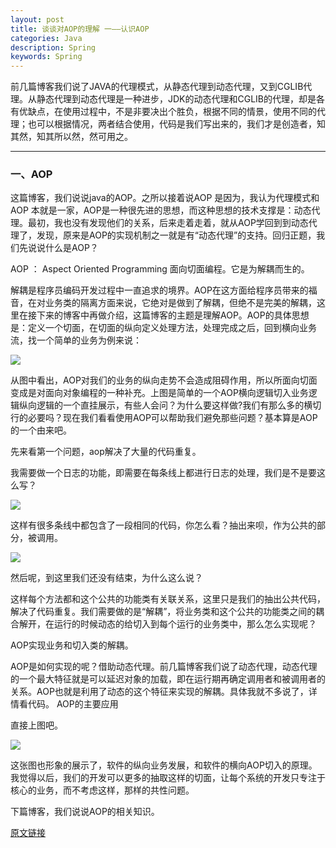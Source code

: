 ```yaml
---
layout: post
title: 谈谈对AOP的理解 一——认识AOP
categories: Java
description: Spring
keywords: Spring
---
```


 前几篇博客我们说了JAVA的代理模式，从静态代理到动态代理，又到CGLIB代理。从静态代理到动态代理是一种进步，JDK的动态代理和CGLIB的代理，却是各有优缺点，在使用过程中，不是非要决出个胜负，根据不同的情景，使用不同的代理；也可以根据情况，两者结合使用，代码是我们写出来的，我们才是创造者，知其然，知其所以然，然可用之。
***
### 一、AOP

这篇博客，我们说说java的AOP。之所以接着说AOP 是因为，我认为代理模式和AOP 本就是一家，AOP是一种很先进的思想，而这种思想的技术支撑是：动态代理。最初，我也没有发现他们的关系，后来走着走着，就从AOP学回到到动态代理了，发现，原来是AOP的实现机制之一就是有“动态代理”的支持。回归正题，我们先说说什么是AOP？

AOP ： Aspect Oriented Programming  面向切面编程。它是为解耦而生的。

解耦是程序员编码开发过程中一直追求的境界。AOP在这方面给程序员带来的福音，在对业务类的隔离方面来说，它绝对是做到了解耦，但绝不是完美的解耦，这里在接下来的博客中再做介绍，这篇博客的主题是理解AOP。AOP的具体思想是：定义一个切面，在切面的纵向定义处理方法，处理完成之后，回到横向业务流，找一个简单的业务为例来说：

![](https://xflovemoney.github.io/images/blog/20150530122535175.png)

从图中看出，AOP对我们的业务的纵向走势不会造成阻碍作用，所以所面向切面变成是对面向对象编程的一种补充。上图是简单的一个AOP横向逻辑切入业务逻辑纵向逻辑的一个直挂展示，有些人会问？为什么要这样做?我们有那么多的横切行的必要吗？现在我们看看使用AOP可以帮助我们避免那些问题？基本算是AOP的一个由来吧。

先来看第一个问题，aop解决了大量的代码重复。

我需要做一个日志的功能，即需要在每条线上都进行日志的处理，我们是不是要这么写？

![](https://xflovemoney.github.io/images/blog/20150530123237421.png)

这样有很多条线中都包含了一段相同的代码，你怎么看？抽出来呗，作为公共的部分，被调用。

![](https://xflovemoney.github.io/images/blog/20150530123349758-2.png)

然后呢，到这里我们还没有结束，为什么这么说？

这样每个方法都和这个公共的功能类有关联关系，这里只是我们的抽出公共代码，解决了代码重复。我们需要做的是“解耦”，将业务类和这个公共的功能类之间的耦合解开，在运行的时候动态的给切入到每个运行的业务类中，那么怎么实现呢？

AOP实现业务和切入类的解耦。

AOP是如何实现的呢？借助动态代理。前几篇博客我们说了动态代理，动态代理的一个最大特征就是可以延迟对象的加载，即在运行期再确定调用者和被调用者的关系。AOP也就是利用了动态的这个特征来实现的解耦。具体我就不多说了，详情看代码。
AOP的主要应用

直接上图吧。

![](https://xflovemoney.github.io/images/blog/20150530153758462.png)

这张图也形象的展示了，软件的纵向业务发展，和软件的横向AOP切入的原理。我觉得以后，我们的开发可以更多的抽取这样的切面，让每个系统的开发只专注于核心的业务，而不考虑这样，那样的共性问题。

下篇博客，我们说说AOP的相关知识。

 [原文链接](http://blog.csdn.net/wangyongxia921/article/details/46272813)



